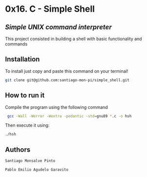 # 0x16. C - Simple Shell
## _Simple UNIX command interpreter_


This project consisted in building a shell with basic functionality and commands 


## Installation

To install just copy and paste this command on your terminal!
```sh
git clone git@github.com:santiago-mon-pi/simple_shell.git
```

## How to run it
Compile the program using the following command
```sh
 gcc -Wall -Werror -Wextra -pedantic -std=gnu89 *.c -o hsh
```
Then execute it using:
```sh
./hsh
```


## Authors


```sh
Santiago Monsalve Pinto
```


```sh
Pablo Emilio Agudelo Garavito
```
